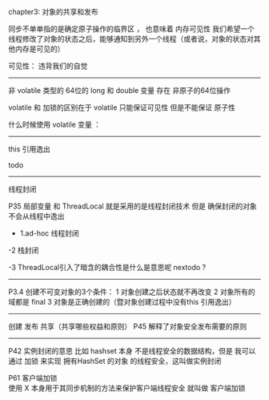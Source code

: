 chapter3: 对象的共享和发布

同步不单单指的是确定原子操作的临界区 ， 也意味着 内存可见性
我们希望一个线程修改了对象的状态之后，能够通知到另外一个线程（或者说，对象的状态对其他内存是可见的）

可见性： 违背我们的自觉 


----

非 volatile 类型的 64位的 long 和 double 变量  存在 非原子的64位操作

volatile 和 加锁的区别在于  volatile 只能保证可见性 但是不能保证 原子性

什么时候使用 volatile 变量 ：


---

this 引用逸出

todo 

----

线程封闭


P35 局部变量 和 ThreadLocal 就是采用的是线程封闭技术  但是 确保封闭的对象不会从线程中逸出 

- 1.ad-hoc 线程封闭

-2  栈封闭

-3 ThreadLocal引入了暗含的耦合性是什么是意思呢 nextodo ?


---
P3.4 创建不可变对象的3个条件：
1 对象创建之后状态就不再改变
2 对象所有的域都是 final 
3 对象是正确创建的（暨对象创建过程中没有this 引用逸出）


----
 创建 发布 共享（共享哪些权益和原则）
P45 解释了对象安全发布需要的原则 

----

P42 实例封闭的意思  比如 hashset 本身 不是线程安全的数据结构，但是 我可以通过 加锁  来实现 拥有HashSet 的对象 的线程安全，这叫做实例封闭



P61 客户端加锁  
使用 X 本身用于其同步机制的方法来保护客户端线程安全  就叫做 客户端加锁



